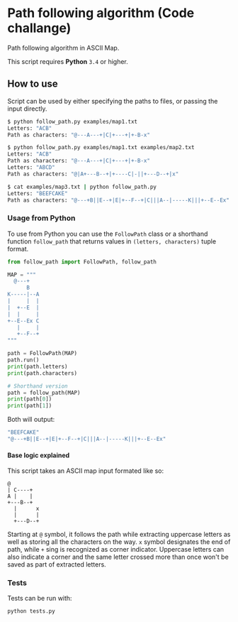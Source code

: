 # Path following algorithm (Code challange)

Path following algorithm in ASCII Map.

This script requires **Python** `3.4` or higher.

## How to use

Script can be used by either specifying the paths to files, or passing
the input directly.

```sh
$ python follow_path.py examples/map1.txt
Letters: "ACB"
Path as characters: "@---A---+|C|+---+|+-B-x"

$ python follow_path.py examples/map1.txt examples/map2.txt
Letters: "ACB"
Path as characters: "@---A---+|C|+---+|+-B-x"
Letters: "ABCD"
Path as characters: "@|A+---B--+|+----C|-||+---D--+|x"

$ cat examples/map3.txt | python follow_path.py
Letters: "BEEFCAKE"
Path as characters: "@---+B||E--+|E|+--F--+|C|||A--|-----K|||+--E--Ex"
```

### Usage from Python

To use from Python you can use the `FollowPath` class or a shorthand function
`follow_path` that returns values in `(letters, characters)` tuple format.

```python
from follow_path import FollowPath, follow_path

MAP = """
  @---+
      B
K-----|--A
|     |  |
|  +--E  |
|  |     |
+--E--Ex C
   |     |
   +--F--+
"""

path = FollowPath(MAP)
path.run()
print(path.letters)
print(path.characters)

# Shorthand version
path = follow_path(MAP)
print(path[0])
print(path[1])
```

Both will output:

```sh
"BEEFCAKE"
"@---+B||E--+|E|+--F--+|C|||A--|-----K|||+--E--Ex"
```

#### Base logic explained

This script takes an ASCII map input formated like so:
```
@
| C----+
A |    |
+---B--+
  |      x
  |      |
  +---D--+
```

Starting at `@` symbol, it follows the path while extracting uppercase letters
as well as storing all the characters on the way. `x` symbol designates the end
of path, while `+` sing is recognized as corner indicator. Uppercase letters
can also indicate a corner and the same letter crossed more than once
won't be saved as part of extracted letters.

### Tests

Tests can be run with:

```sh
python tests.py
```

